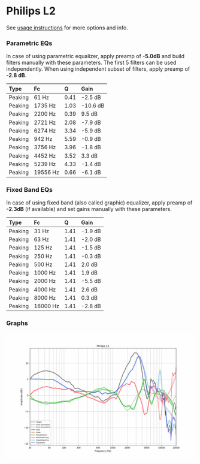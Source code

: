 # Philips L2
See [usage instructions](https://github.com/jaakkopasanen/AutoEq#usage) for more options and info.

### Parametric EQs
In case of using parametric equalizer, apply preamp of **-5.0dB** and build filters manually
with these parameters. The first 5 filters can be used independently.
When using independent subset of filters, apply preamp of **-2.8 dB**.

| Type    | Fc       |    Q | Gain     |
|:--------|:---------|:-----|:---------|
| Peaking | 61 Hz    | 0.41 | -2.5 dB  |
| Peaking | 1735 Hz  | 1.03 | -10.6 dB |
| Peaking | 2200 Hz  | 0.39 | 9.5 dB   |
| Peaking | 2721 Hz  | 2.08 | -7.9 dB  |
| Peaking | 6274 Hz  | 3.34 | -5.9 dB  |
| Peaking | 942 Hz   | 5.59 | -0.9 dB  |
| Peaking | 3756 Hz  | 3.96 | -1.8 dB  |
| Peaking | 4452 Hz  | 3.52 | 3.3 dB   |
| Peaking | 5239 Hz  | 4.33 | -1.4 dB  |
| Peaking | 19556 Hz | 0.66 | -6.1 dB  |

### Fixed Band EQs
In case of using fixed band (also called graphic) equalizer, apply preamp of **-2.3dB**
(if available) and set gains manually with these parameters.

| Type    | Fc       |    Q | Gain    |
|:--------|:---------|:-----|:--------|
| Peaking | 31 Hz    | 1.41 | -1.9 dB |
| Peaking | 63 Hz    | 1.41 | -2.0 dB |
| Peaking | 125 Hz   | 1.41 | -1.5 dB |
| Peaking | 250 Hz   | 1.41 | -0.3 dB |
| Peaking | 500 Hz   | 1.41 | 2.0 dB  |
| Peaking | 1000 Hz  | 1.41 | 1.9 dB  |
| Peaking | 2000 Hz  | 1.41 | -5.5 dB |
| Peaking | 4000 Hz  | 1.41 | 2.6 dB  |
| Peaking | 8000 Hz  | 1.41 | 0.3 dB  |
| Peaking | 16000 Hz | 1.41 | -2.8 dB |

### Graphs
![](./Philips%20L2.png)